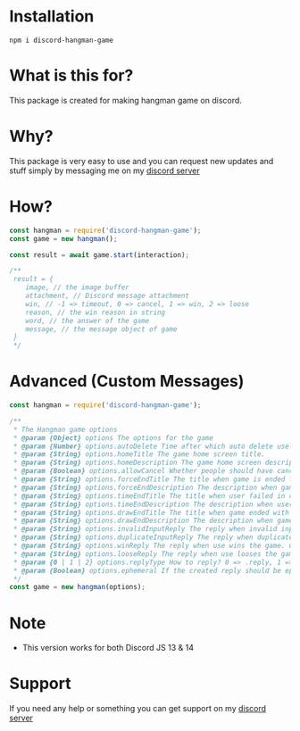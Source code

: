 # Installation
```
npm i discord-hangman-game
```

# What is this for?
This package is created for making hangman game on discord.

# Why?
This package is very easy to use and you can request new updates and stuff simply by messaging me on my [discord server](https://discord.gg/YayNfuEkFU)

# How?
```js
const hangman = require('discord-hangman-game');
const game = new hangman();

const result = await game.start(interaction);

/**
 result = {
    image, // the image buffer
    attachment, // Discord message attachment
    win, // -1 => timeout, 0 => cancel, 1 => win, 2 => loose
    reason, // the win reason in string
    word, // the answer of the game
    message, // the message object of game
 }
 */
```

# Advanced (Custom Messages)
```js
const hangman = require('discord-hangman-game');

/**
 * The Hangman game options
 * @param {Object} options The options for the game
 * @param {Number} options.autoDelete Time after which auto delete useless bot messages. less than 0, to not delete
 * @param {String} options.homeTitle The game home screen title.
 * @param {String} options.homeDescription The game home screen description. use {word} to display current word's scrambled word
 * @param {Boolean} options.allowCancel Whether people should have cancel option or not
 * @param {String} options.forceEndTitle The title when game is ended forcefully
 * @param {String} options.forceEndDescription The description when game is ended forcefully
 * @param {String} options.timeEndTitle The title when user failed in choosing their move.
 * @param {String} options.timeEndDescription The description when user failed in choosing their move.
 * @param {String} options.drawEndTitle The title when game ended with a draw.
 * @param {String} options.drawEndDescription The description when game ended with a draw.
 * @param {String} options.invalidInputReply The reply when invalid input is given.
 * @param {String} options.duplicateInputReply The reply when duplicate input is given.
 * @param {String} options.winReply The reply when use wins the game. use {word} to display the answer
 * @param {String} options.looseReply The reply when use looses the game. use {word} to display the answer
 * @param {0 | 1 | 2} options.replyType How to reply? 0 => .reply, 1 => editReply, 2 => followUp
 * @param {Boolean} options.ephemeral If the created reply should be ephemeral.
 */
const game = new hangman(options);
```

# Note
- This version works for both Discord JS 13 & 14

# Support
If you need any help or something you can get support on my [discord server](https://discord.gg/XYnMTQNTFh)